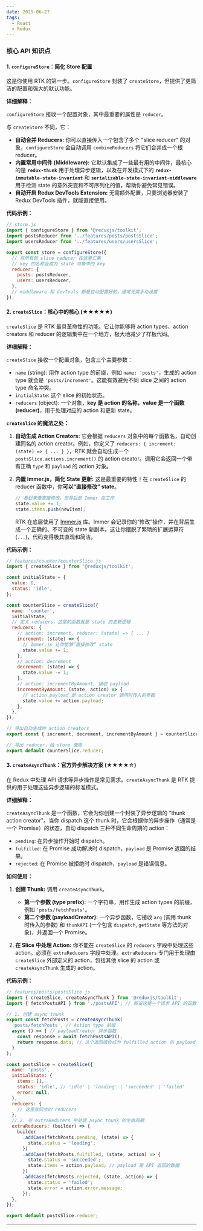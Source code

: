 ```yaml
---
date: 2025-06-27
tags:
  - React
  - Redux
---
```

### 核心 API 知识点

#### 1\. `configureStore`：简化 Store 配置

这是你使用 RTK 的第一步。`configureStore` 封装了 `createStore`，但提供了更简洁的配置和强大的默认功能。

**详细解释：**

`configureStore` 接收一个配置对象，其中最重要的属性是 `reducer`。

与 `createStore` 不同，它：

  * **自动合并 Reducers:** 你可以直接传入一个包含了多个 "slice reducer" 的对象，`configureStore` 会自动调用 `combineReducers` 将它们合并成一个根 reducer。
  * **内置常用中间件 (Middleware):** 它默认集成了一些最有用的中间件，最核心的是 **`redux-thunk`** 用于处理异步逻辑，以及在开发模式下的 **`redux-immutable-state-invariant`** 和 **`serializable-state-invariant-middleware`** 用于检测 state 的意外突变和不可序列化的值，帮助你避免常见错误。
  * **自动开启 Redux DevTools Extension:** 无需额外配置，只要浏览器安装了 Redux DevTools 插件，就能直接使用。

**代码示例：**

```javascript
// store.js
import { configureStore } from '@reduxjs/toolkit';
import postsReducer from '../features/posts/postsSlice';
import usersReducer from '../features/users/usersSlice';

export const store = configureStore({
  // 将所有的 slice reducer 在这里汇集
  // key 的名称会成为 state 对象中的 key
  reducer: {
    posts: postsReducer,
    users: usersReducer,
  },
  // middleware 和 devTools 都是自动配置好的，通常无需手动设置
});
```

#### 2\. `createSlice`：核心中的核心 (★★★★★)

`createSlice` 是 RTK 最具革命性的功能。它让你能够将 action types、action creators 和 reducer 的逻辑集中在一个地方，极大地减少了样板代码。

**详细解释：**

`createSlice` 接收一个配置对象，包含三个主要参数：

  * `name` (string): 用作 action type 的前缀，例如 `name: 'posts'`，生成的 action type 就会是 `'posts/increment'`。这能有效避免不同 slice 之间的 action type 命名冲突。
  * `initialState`: 这个 slice 的初始状态。
  * `reducers` (object): 一个对象，**key 是 action 的名称，value 是一个函数 (reducer)**，用于处理对应的 action 和更新 state。

**`createSlice` 的魔法之处：**

1.  **自动生成 Action Creators:** 它会根据 `reducers` 对象中的每个函数名，自动创建同名的 action creator。例如，你定义了 `reducers: { increment: (state) => { ... } }`，RTK 就会自动生成一个 `postsSlice.actions.increment()` 的 action creator。调用它会返回一个带有正确 `type` 和 `payload` 的 action 对象。

2.  **内置 Immer.js，简化 State 更新:** 这是最重要的特性！在 `createSlice` 的 reducer 函数中，你**可以“直接修改” state**。

    ```javascript
    // 看起来像直接修改，但背后是 Immer 在工作
    state.value += 1;
    state.items.push(newItem);
    ```

    RTK 在底层使用了 [Immer.js](https://immerjs.github.io/immer/) 库。Immer 会记录你的“修改”操作，并在背后生成一个正确的、不可变的 state 新副本。这让你摆脱了繁琐的扩展运算符 (`...`)，代码变得极其直观和简洁。

**代码示例：**

```javascript
// features/counter/counterSlice.js
import { createSlice } from '@reduxjs/toolkit';

const initialState = {
  value: 0,
  status: 'idle',
};

const counterSlice = createSlice({
  name: 'counter',
  initialState,
  // 定义 reducers，这里的函数就是 state 的更新逻辑
  reducers: {
    // action: increment, reducer: (state) => { ... }
    increment: (state) => {
      // Immer.js 让你能够“直接修改” state
      state.value += 1;
    },
    // action: decrement
    decrement: (state) => {
      state.value -= 1;
    },
    // action: incrementByAmount, 接收 payload
    incrementByAmount: (state, action) => {
      // action.payload 是 action creator 调用时传入的参数
      state.value += action.payload;
    },
  },
});

// 导出自动生成的 action creators
export const { increment, decrement, incrementByAmount } = counterSlice.actions;

// 导出 reducer，给 store 使用
export default counterSlice.reducer;
```

#### 3\. `createAsyncThunk`：官方异步解决方案 (★★★★☆)

在 Redux 中处理 API 请求等异步操作是常见需求。`createAsyncThunk` 是 RTK 提供的用于处理这些异步逻辑的标准模式。

**详细解释：**

`createAsyncThunk` 是一个函数，它会为你创建一个封装了异步逻辑的 "thunk action creator"。当你 dispatch 这个 thunk 时，它会根据你的异步操作（通常是一个 Promise）的状态，自动 dispatch 三种不同生命周期的 action：

  * `pending`: 在异步操作开始时 dispatch。
  * `fulfilled`: 在 Promise 成功解决时 dispatch，`payload` 是 Promise 返回的结果。
  * `rejected`: 在 Promise 被拒绝时 dispatch，`payload` 是错误信息。

**如何使用：**

1.  **创建 Thunk:** 调用 `createAsyncThunk`。

      * **第一个参数 (type prefix):** 一个字符串，用作生成 action types 的前缀，例如 `'posts/fetchPosts'`。
      * **第二个参数 (payloadCreator):** 一个异步函数，它接收 `arg` (调用 thunk 时传入的参数) 和 `thunkAPI` (一个包含 `dispatch`, `getState` 等方法的对象)，并返回一个 Promise。

2.  **在 Slice 中处理 Action:** 你不能在 `createSlice` 的 `reducers` 字段中处理这些 action。必须在 `extraReducers` 字段中处理。`extraReducers` 专门用于处理由 `createSlice` 外部定义的 action，包括其他 slice 的 action 或 `createAsyncThunk` 生成的 action。

**代码示例：**

```javascript
// features/posts/postsSlice.js
import { createSlice, createAsyncThunk } from '@reduxjs/toolkit';
import { fetchPostsAPI } from './postsAPI'; // 假设这是一个请求 API 的函数

// 1. 创建 async thunk
export const fetchPosts = createAsyncThunk(
  'posts/fetchPosts', // Action type 前缀
  async () => { // payloadCreator 异步函数
    const response = await fetchPostsAPI();
    return response.data; // 这个返回值会成为 fulfilled action 的 payload
  }
);

const postsSlice = createSlice({
  name: 'posts',
  initialState: {
    items: [],
    status: 'idle', // 'idle' | 'loading' | 'succeeded' | 'failed'
    error: null,
  },
  reducers: {
    // 这里放同步的 reducers
  },
  // 2. 在 extraReducers 中处理 async thunk 的生命周期
  extraReducers: (builder) => {
    builder
      .addCase(fetchPosts.pending, (state) => {
        state.status = 'loading';
      })
      .addCase(fetchPosts.fulfilled, (state, action) => {
        state.status = 'succeeded';
        state.items = action.payload; // payload 是 API 返回的数据
      })
      .addCase(fetchPosts.rejected, (state, action) => {
        state.status = 'failed';
        state.error = action.error.message;
      });
  },
});

export default postsSlice.reducer;
```

-----
